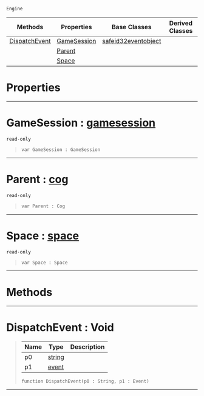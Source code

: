  `Engine`

|Methods|Properties|Base Classes|Derived Classes|
|---|---|---|---|
|[ DispatchEvent](https://github.com/ArendDanielek/ZeroDocsTest/blob/master/code_reference/class_reference/coginitializer.markdown#dispatchevent-void)|[ GameSession](https://github.com/ArendDanielek/ZeroDocsTest/blob/master/code_reference/class_reference/coginitializer.markdown#gamesession-zero-engine)|[safeid32eventobject](https://github.com/ArendDanielek/ZeroDocsTest/blob/master/code_reference/class_reference/safeid32eventobject.markdown)| |
| |[ Parent](https://github.com/ArendDanielek/ZeroDocsTest/blob/master/code_reference/class_reference/coginitializer.markdown#parent-zero-engine-docum)| | |
| |[ Space](https://github.com/ArendDanielek/ZeroDocsTest/blob/master/code_reference/class_reference/coginitializer.markdown#space-zero-engine-docume)| | |


 #  Properties


---  
 #  GameSession : [gamesession](https://github.com/ArendDanielek/ZeroDocsTest/blob/master/code_reference/class_reference/gamesession.markdown)

 `read-only`

> 
> ``` lang=cpp, name=Zilch
> var GameSession : GameSession


---  
 #  Parent : [cog](https://github.com/ArendDanielek/ZeroDocsTest/blob/master/code_reference/class_reference/cog.markdown)

 `read-only`

> 
> ``` lang=cpp, name=Zilch
> var Parent : Cog


---  
 #  Space : [space](https://github.com/ArendDanielek/ZeroDocsTest/blob/master/code_reference/class_reference/space.markdown)

 `read-only`

> 
> ``` lang=cpp, name=Zilch
> var Space : Space


---  
 #  Methods


---  
 #  DispatchEvent : Void

> 
> |Name|Type|Description|
> |---|---|---|
> |p0|[string](https://github.com/ArendDanielek/ZeroDocsTest/blob/master/code_reference/zilch_base_types/string.markdown)| |
> |p1|[event](https://github.com/ArendDanielek/ZeroDocsTest/blob/master/code_reference/class_reference/event.markdown)| |
> ``` lang=cpp, name=Zilch
> function DispatchEvent(p0 : String, p1 : Event)
> ``` 


---  
 
  
  
  
  
  
  
  

 
